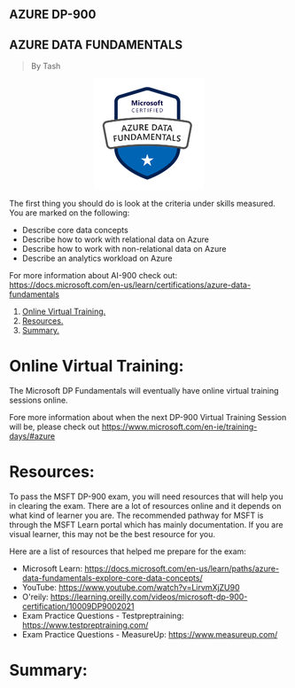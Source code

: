 ## AZURE DP-900
## AZURE DATA FUNDAMENTALS 
> By Tash
<p align="center">
<img max-height=200 height=200 src="https://github.com/ciph3rwoman/DP-900_Studynotes/blob/main/azure_data.png"/>
</p>

The first thing you should do is look at the criteria under skills measured. You are marked on the following:
- Describe core data concepts
- Describe how to work with relational data on Azure
- Describe how to work with non-relational data on Azure
- Describe an analytics workload on Azure

For more information about AI-900 check out: https://docs.microsoft.com/en-us/learn/certifications/azure-data-fundamentals

1. [ Online Virtual Training. ](#training)
2. [ Resources. ](#resources)
3. [ Summary. ](#summary)


# Online Virtual Training:
<a name="training"></a>

The Microsoft DP Fundamentals will eventually have online virtual training sessions online. 

Fore more information about when the next DP-900 Virtual Training Session will be, please check out https://www.microsoft.com/en-ie/training-days/#azure

# Resources:
<a name="resources"></a>
To pass the MSFT DP-900 exam, you will need resources that will help you in clearing the exam. There are a lot of resources online and it depends on what kind of learner you are. The recommended pathway for MSFT is through the MSFT Learn portal which has mainly documentation. If you are visual learner, this may not be the best resource for you. 

Here are a list of resources that helped me prepare for the exam:

- Microsoft Learn: https://docs.microsoft.com/en-us/learn/paths/azure-data-fundamentals-explore-core-data-concepts/
- YouTube: https://www.youtube.com/watch?v=LirvmXjZU90
- O'reily: https://learning.oreilly.com/videos/microsoft-dp-900-certification/10009DP9002021
- Exam Practice Questions - Testpreptraining: https://www.testpreptraining.com/
- Exam Practice Questions - MeasureUp: https://www.measureup.com/ 


# Summary:
<a name="summary"></a>
